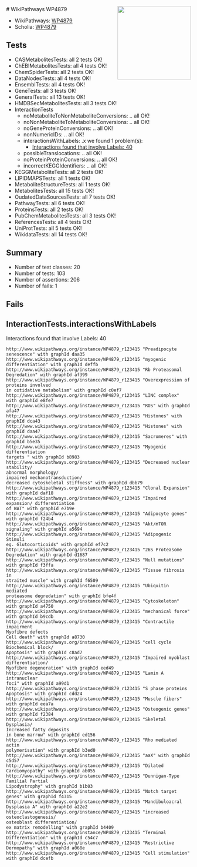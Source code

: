 <img style="float: right; width: 200px" src="https://upload.wikimedia.org/wikipedia/commons/thumb/8/83/Wplogo_with_text_500.png/640px-Wplogo_with_text_500.png" />
# WikiPathways WP4879

* WikiPathways: [WP4879](https://new.wikipathways.org/pathways/WP4879)
* Scholia: [WP4879](https://scholia.toolforge.org/wikipathways/WP4879)
## Tests
* CASMetabolitesTests: all 2 tests OK!
* ChEBIMetabolitesTests: all 4 tests OK!
* ChemSpiderTests: all 2 tests OK!
* DataNodesTests: all 4 tests OK!
* EnsemblTests: all 4 tests OK!
* GeneTests: all 3 tests OK!
* GeneralTests: all 13 tests OK!
* HMDBSecMetabolitesTests: all 3 tests OK!
* InteractionTests
    * noMetaboliteToNonMetaboliteConversions: .. all OK!
    * noNonMetaboliteToMetaboliteConversions: .. all OK!
    * noGeneProteinConversions: .. all OK!
    * nonNumericIDs: .. all OK!
    * interactionsWithLabels: .x we found 1 problem(s):
        * [Interactions found that involve Labels: 40](#fe97a915)
    * possibleTranslocations: .. all OK!
    * noProteinProteinConversions: .. all OK!
    * incorrectKEGGIdentifiers: .. all OK!
* KEGGMetaboliteTests: all 2 tests OK!
* LIPIDMAPSTests: all 1 tests OK!
* MetaboliteStructureTests: all 1 tests OK!
* MetabolitesTests: all 15 tests OK!
* OudatedDataSourcesTests: all 7 tests OK!
* PathwayTests: all 6 tests OK!
* ProteinsTests: all 2 tests OK!
* PubChemMetabolitesTests: all 3 tests OK!
* ReferencesTests: all 4 tests OK!
* UniProtTests: all 5 tests OK!
* WikidataTests: all 14 tests OK!


## Summary

* Number of test classes: 20
* Number of tests: 103
* Number of assertions: 206
* Number of fails: 1

## Fails

<a name="fe97a915" />

## InteractionTests.interactionsWithLabels

Interactions found that involve Labels: 40
```
http://www.wikipathways.org/instance/WP4879_r123415 "Preadipocyte senescence" with graphId daa35
http://www.wikipathways.org/instance/WP4879_r123415 "myogenic differentiation" with graphId deffb
http://www.wikipathways.org/instance/WP4879_r123415 "Rb Proteasomal 
Degredation" with graphId af399
http://www.wikipathways.org/instance/WP4879_r123415 "Overexpression of proteins involved 
in oxtidative metabolism" with graphId c0ef7
http://www.wikipathways.org/instance/WP4879_r123415 "LINC complex" with graphId e8fe7
http://www.wikipathways.org/instance/WP4879_r123415 "ROS" with graphId afa47
http://www.wikipathways.org/instance/WP4879_r123415 "Histones" with graphId dca43
http://www.wikipathways.org/instance/WP4879_r123415 "Histones" with graphId daa47
http://www.wikipathways.org/instance/WP4879_r123415 "Sacromeres" with graphId b5e35
http://www.wikipathways.org/instance/WP4879_r123415 "Myogenic differentiation
targets " with graphId b8983
http://www.wikipathways.org/instance/WP4879_r123415 "Decreased nuclear stability/ 
abnormal morphology/
impaired mechanotransduction/
decreased cytoskeletal stiffness" with graphId dbb79
http://www.wikipathways.org/instance/WP4879_r123415 "Clonal Expansion" with graphId daf18
http://www.wikipathways.org/instance/WP4879_r123415 "Impaired expansion/ differentiation
of WAT" with graphId e7b9e
http://www.wikipathways.org/instance/WP4879_r123415 "Adipocyte genes" with graphId f24b4
http://www.wikipathways.org/instance/WP4879_r123415 "Akt/mTOR signaling" with graphId a5694
http://www.wikipathways.org/instance/WP4879_r123415 "Adipogenic Stimuli
eg. Glutocorticoids" with graphId ef7c2
http://www.wikipathways.org/instance/WP4879_r123415 "26S Proteasome 
Degredation" with graphId d1687
http://www.wikipathways.org/instance/WP4879_r123415 "Null mutations" with graphId f3ffa
http://www.wikipathways.org/instance/WP4879_r123415 "Tissue fibrosis in 
straited muscle" with graphId f6509
http://www.wikipathways.org/instance/WP4879_r123415 "Ubiquitin mediated
proteasome degredation" with graphId bfe4f
http://www.wikipathways.org/instance/WP4879_r123415 "Cytoskeleton" with graphId a4750
http://www.wikipathways.org/instance/WP4879_r123415 "mechanical force" with graphId b9cdb
http://www.wikipathways.org/instance/WP4879_r123415 "Contractile impairment
Myofibre defects
Cell death" with graphId a8730
http://www.wikipathways.org/instance/WP4879_r123415 "cell cycle 
Biochemical block/
Apoptosis" with graphId c8ad7
http://www.wikipathways.org/instance/WP4879_r123415 "Impaired myoblast differentiation/
Myofibre degeneration" with graphId eed49
http://www.wikipathways.org/instance/WP4879_r123415 "Lamin A intranuclear 
foci" with graphId a99d1
http://www.wikipathways.org/instance/WP4879_r123415 "S phase proteins 
Apoptosis" with graphId cdd24
http://www.wikipathways.org/instance/WP4879_r123415 "Muscle fibers" with graphId eea7a
http://www.wikipathways.org/instance/WP4879_r123415 "Osteogenic genes" with graphId f2384
http://www.wikipathways.org/instance/WP4879_r123415 "Skeletal Dysplasia/
Increased fatty deposits 
in bone marrow" with graphId ed156
http://www.wikipathways.org/instance/WP4879_r123415 "Rho mediated actin 
polymerisation" with graphId b3ed0
http://www.wikipathways.org/instance/WP4879_r123415 "aaX" with graphId c5d57
http://www.wikipathways.org/instance/WP4879_r123415 "Dilated Cardiomyopathy" with graphId ab055
http://www.wikipathways.org/instance/WP4879_r123415 "Dunnigan-Type Familial Partial 
Lipodystrophy" with graphId b1b03
http://www.wikipathways.org/instance/WP4879_r123415 "Notch target genes" with graphId f4315
http://www.wikipathways.org/instance/WP4879_r123415 "Mandibuloacral Dysplasia A" with graphId a22e2
http://www.wikipathways.org/instance/WP4879_r123415 "increased osteoclastogenesis/ 
osteoblast differentiation/
ex matrix remodelling" with graphId b4409
http://www.wikipathways.org/instance/WP4879_r123415 "Terminal Differentiation" with graphId c54c7
http://www.wikipathways.org/instance/WP4879_r123415 "Restrictive Dermopathy" with graphId a068e
http://www.wikipathways.org/instance/WP4879_r123415 "Cell stimulation" with graphId dcefb
```

